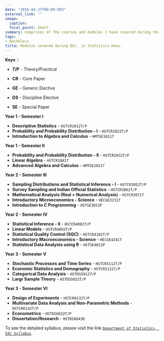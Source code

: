 ```yaml
---
date: "2016-04-27T00:00:00Z"
external_link: ""
image:
  caption:
  focal_point: Smart
summary: Comprises of the courses and modules I have covered during the course of my three years `baccalaureate` degree in `Statistics` at `St. Xavier's College (Autonomous), Kolkata`. 
tags:
- Bachelors
title: Modules covered during BSc. in Statistics Hons.
---
```


**Keys** :: 

* **T/P** - Theory/Practical

* **CR** - Core Paper

* **GE** - Generic Elective

* **DS** - Discipline Elective

* **SE** - Special Paper


**Year 1 - Semester I**

* **Descriptive Statistics** - `HSTCR1012T/P`
* **Probability and Probability Distribution - I** - `HSTCR1022T/P`
* **Introduction to Algebra and Calculus** - `HMTGE1011T`


**Year 1 - Semester II**

* **Probability and Probability Distribution - II** - `HSTCR2032T/P`
* **Linear Algebra** - `HSTCR2041T`
* **Advanced Algebra and Calculus** - `HMTGE2021T`


**Year 2 - Semester III**

* **Sampling Distributions and Statistical Inference - I** - `HSTCR3052T/P`
* **Survey Sampling and Indian Official Statistics** - `HSTCR3062T/P`
* **Mathematical Analysis (Real + Numerical Analysis)** - `HSTCR3071T`
* **Introductory Microeconomics - Science** - `HECGE3231T`
* **Introduction to C Programming** - `HSTSE3011P`

**Year 2 - Semester IV**

* **Statistical Inference - II** - `HSTCR4082T/P`
* **Linear Models** - `HSTCR4092T/P`
* **Statistical Quality Control (SQC)** - `HSTCR4102T/P`
* **Introductory Macroeconomics - Science** - `HECGE4241T`
* **Statistical Data Analysis using R** - `HSTSE4021P`

**Year 3 - Semester V**

* **Stochastic Processes and Time Series** - `HSTCR5112T/P`
* **Economic Statistics and Demography** - `HSTCR5122T/P`
* **Categorical Data Analysis** - `HSTDS5012T/P`
* **Largr Sample Theory** - `HSTDS5022T/P`

**Year 3 - Semester VI**

* **Design of Experiments** - `HSTCR6132T/P`
* **Multivariate Data Analysis and Non-Parametric Methods** - `HSTCR6142T/P`
* **Econometrics** - `HSTDS6032T/P`
* **Dissertation/Research** - `HSTDS6043D`

To see the detailed syllabus, please visit the link [`Department of Statistics, SXC Syllabus`](https://www.sxccal.edu/syllabus-statistics/).

